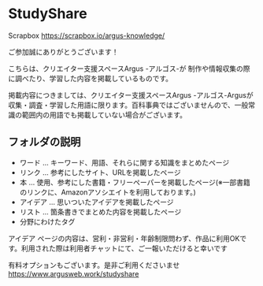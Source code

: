 # StudyShare

Scrapbox
https://scrapbox.io/argus-knowledge/

ご参加誠にありがとうございます！

こちらは、クリエイター支援スペースArgus -アルゴス-が 制作や情報収集の際に調べたり、学習した内容を掲載しているものです。

掲載内容につきましては、クリエイター支援スペースArgus -アルゴス-Argusが収集・調査・学習した用語に限ります。百科事典ではございませんので、一般常識の範囲内の用語でも掲載していない場合がございます。
 
## フォルダの説明
* ワード … キーワード、用語、それらに関する知識をまとめたページ
* リンク … 参考にしたサイト、URLを掲載したページ
* 本 … 使用、参考にした書籍・フリーペーパーを掲載したページ(※一部書籍のリンクに、Amazonアソシエイトを利用しております。)
* アイデア … 思いついたアイデアを掲載したページ
* リスト … 箇条書きでまとめた内容を掲載したページ
* 分野にわけたタグ

アイデア ページの内容は、営利・非営利・年齢制限問わず、作品に利用OKです。利用された際は利用者チャットにて、ご一報いただけると幸いです

有料オプションもございます。是非ご利用くださいませ
https://www.argusweb.work/studyshare
